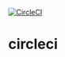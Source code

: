 [![CircleCI](https://circleci.com/gh/gopalsruthi/circleci.svg?style=svg)](https://circleci.com/gh/gopalsruthi/circleci)
# circleci
